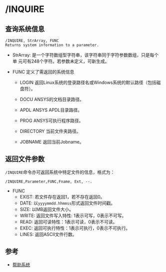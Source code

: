 # /INQUIRE

## 查询系统信息

```
/INQUIRE, StrArray, FUNC
Returns system information to a parameter.
```
- StrArray: 是一个字符数组型字符串，该字符串同于字符参数数组，只是每个单
元可有248个字符。若参数未定义，可新生成。

- FUNC
    定义了需返回的系统信息

  + LOGIN
  返回Linux系统的登录路径名或Windows系统的默认路径（包括磁盘符）。

  + DOCU
  ANSYS的文档目录路径。

  + APDL
  ANSYS APDL目录路径。

  + PROG
  ANSYS可执行程序路径。

  + DIRECTORY
  当前文件夹路径。

  + JOBNAME
  返回当前Jobname。
  
## 返回文件参数

`/INQUIRE`命令亦可返回系统中特定文件的信息，格式为：
```
/INQUIRE,Parameter,FUNC,Fname, Ext, --. 
```

- FUNC
  + EXIST: 若文件存在返回1，若不存在返回0。
  + DATE: 以`yyyymmdd.hhmmss`形式返回文件时间戳。
  + SIZE: 以MB返回文件大小。
  + WRITE: 返回文件写入特性: 1表示可写，0表示不可写。
  + READ: 返回可读特性：1表示可读，0表示不可读。
  + EXEC: 返回可执行特性：1表示可执行，0表示不可执行。
  + LINES: 返回ASCII文件行数。
  

## 参考

- [帮助系统](http://www.mm.bme.hu/~gyebro/files/ans_help_v182/ans_cmd/Hlp_C_INQUIRE.html)